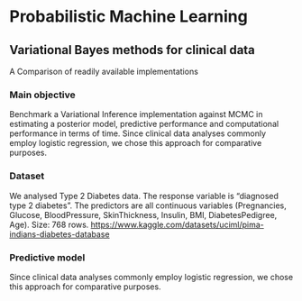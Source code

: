 # Probabilistic Machine Learning

## Variational Bayes methods for clinical data
A Comparison of readily available implementations

### Main objective
Benchmark a Variational Inference implementation against MCMC in estimating a posterior model, predictive
performance and computational performance in terms of time.
Since clinical data analyses commonly employ logistic regression, we chose this
approach for comparative purposes.
### Dataset
We analysed Type 2 Diabetes data. The response variable is “diagnosed type 2
diabetes”. The predictors are all continuous variables (Pregnancies, Glucose,
BloodPressure, SkinThickness, Insulin, BMI, DiabetesPedigree, Age). Size: 768
rows. https://www.kaggle.com/datasets/uciml/pima-indians-diabetes-database

### Predictive model
Since clinical data analyses commonly employ logistic regression, we chose this approach for comparative purposes. 
